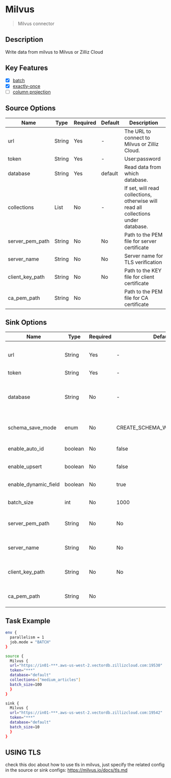 # Milvus

> Milvus connector

## Description

Write data from milvus to Milvus or Zilliz Cloud

## Key Features

- [x] [batch](../../concept/connector-v2-features.md)
- [x] [exactly-once](../../concept/connector-v2-features.md)
- [ ] [column projection](../../concept/connector-v2-features.md)

## Source Options

| Name        | Type   | Required | Default | Description                                                                        |
|-------------|--------|----------|---------|------------------------------------------------------------------------------------|
| url         | String | Yes      | -       | The URL to connect to Milvus or Zilliz Cloud.                                      |
| token       | String | Yes      | -       | User:password                                                                      |
| database    | String | Yes      | default | Read data from which database.                                                     |
| collections | List   | No       | -       | If set, will read collections, otherwise will read all collections under database. |
|server_pem_path| String | No       | No      |    Path to the PEM file for server certificate                                                                                |
| server_name            | String | No       | No      |  Server name for TLS verification                                                                                  |
|       client_key_path                 | String | No       | No      |      Path to the KEY file for client certificate                                                                                                              |
|       ca_pem_path                 | String | No       |         |    Path to the PEM file for CA certificate                                                                                                                |

## Sink Options

|         Name         |  Type   | Required |           Default            |                        Description                        |
|----------------------|---------|----------|------------------------------|-----------------------------------------------------------|
| url                  | String  | Yes      | -                            | The URL to connect to Milvus or Zilliz Cloud.             |
| token                | String  | Yes      | -                            | User:password                                             |
| database             | String  | No       | -                            | Write data to which database, default is source database. |
| schema_save_mode     | enum    | No       | CREATE_SCHEMA_WHEN_NOT_EXIST | Auto create table when table not exist.                   |
| enable_auto_id       | boolean | No       | false                        | Primary key column enable autoId.                         |
| enable_upsert        | boolean | No       | false                        | Upsert data not insert.                                   |
| enable_dynamic_field | boolean | No       | true                         | Enable create table with dynamic field.                   |
| batch_size           | int     | No       | 1000                         | Write batch size.                                         |
|server_pem_path| String | No       | No      |    Path to the PEM file for server certificate                                                                                |
| server_name            | String | No       | No      |  Server name for TLS verification                                                                                  |
|       client_key_path                 | String | No       | No      |      Path to the KEY file for client certificate                                                                                                              |
|       ca_pem_path                 | String | No       |         |    Path to the PEM file for CA certificate                                                                                                                |

## Task Example

```bash
env {
  parallelism = 1
  job.mode = "BATCH"
}

source {
  Milvus {
  url="https://in01-***.aws-us-west-2.vectordb.zillizcloud.com:19530"
  token="***"
  database="default"
  collections=["medium_articles"]
  batch_size=100
  }
}

sink {
  Milvus {
  url="https://in01-***.aws-us-west-2.vectordb.zillizcloud.com:19542"
  token="***"
  database="default"
  batch_size=10
  }
}
```
## USING TLS
check this doc about how to use tls in milvus, just specify the related config in the source or sink configs:
https://milvus.io/docs/tls.md

